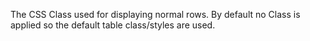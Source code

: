 ﻿The CSS Class used for displaying normal rows. By default no Class is applied so the default table class/styles are used.